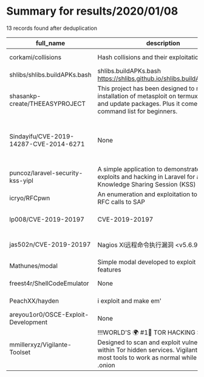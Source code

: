 
# Summary for results/2020/01/08
    
13 records found after deduplication

| full_name | description | html_url | matched_list | matched_count | pushed_at | size | stargazers_count | language | forks_count | vul_ids |
|----------------------------------------|-------------------------------------------------------------------------------------------------------------------------------------------------------------------------------------|-----------------------------------------------------------|----------------------------------|-----------------|---------------------------|--------|--------------------|------------|---------------|-------------------------------------|
| corkami/collisions | Hash collisions and their exploitations | https://github.com/corkami/collisions | ['exploit'] | 1 | 2020-01-08 21:16:35+00:00 | 28676 | 905 | Python | 79 | [] |
| shlibs/shlibs.buildAPKs.bash | shlibs.buildAPKs.bash https://shlibs.github.io/shlibs.buildAPKs.bash/ | https://github.com/shlibs/shlibs.buildAPKs.bash | ['shellcode'] | 1 | 2020-01-08 11:31:17+00:00 | 60 | 0 | Shell | 3 | [] |
| shasankp-create/THEEASYPROJECT | This project has been designed to make the installation of metasploit on termux easier and update packages. Plus it comes with a command list for beginners. | https://github.com/shasankp-create/THEEASYPROJECT | ['metasploit module OR payload'] | 1 | 2020-01-08 16:08:12+00:00 | 31 | 3 | Shell | 1 | [] |
| Sindayifu/CVE-2019-14287-CVE-2014-6271 | None | https://github.com/Sindayifu/CVE-2019-14287-CVE-2014-6271 | ['cve-2'] | 1 | 2020-01-08 13:20:00+00:00 | 233 | 0 | nan | 0 | ['CVE-2014-6271', 'CVE-2019-14287'] |
| puncoz/laravel-security-kss-yipl | A simple application to demonstrate security exploits and hacking in Laravel for a Knowledge Sharing Session (KSS) at YIPL. | https://github.com/puncoz/laravel-security-kss-yipl | ['exploit'] | 1 | 2020-01-08 19:02:44+00:00 | 43969 | 1 | PHP | 0 | [] |
| icryo/RFCpwn | An enumeration and exploitation toolkit using RFC calls to SAP | https://github.com/icryo/RFCpwn | ['exploit'] | 1 | 2020-01-08 04:42:14+00:00 | 47 | 36 | Python | 8 | [] |
| lp008/CVE-2019-20197 | CVE-2019-20197 | https://github.com/lp008/CVE-2019-20197 | ['cve-2'] | 1 | 2020-01-08 08:19:27+00:00 | 10 | 1 | nan | 0 | ['CVE-2019-20197'] |
| jas502n/CVE-2019-20197 | Nagios XI远程命令执行漏洞 <v5.6.9 | https://github.com/jas502n/CVE-2019-20197 | ['cve-2'] | 1 | 2020-01-08 08:30:03+00:00 | 564 | 22 | nan | 8 | ['CVE-2019-20197'] |
| Mathunes/modal | Simple modal developed to exploit JavaScript features | https://github.com/Mathunes/modal | ['exploit'] | 1 | 2020-01-08 17:53:43+00:00 | 9 | 0 | CSS | 0 | [] |
| freest4r/ShellCodeEmulator | None | https://github.com/freest4r/ShellCodeEmulator | ['shellcode'] | 1 | 2020-01-08 13:55:17+00:00 | 3 | 0 | Python | 0 | [] |
| PeachXX/hayden | i exploit and make em' | https://github.com/PeachXX/hayden | ['exploit'] | 1 | 2020-01-08 15:25:07+00:00 | 0 | 0 | | 0 | [] |
| areyou1or0/OSCE-Exploit-Development | None | https://github.com/areyou1or0/OSCE-Exploit-Development | ['exploit'] | 1 | 2020-01-08 18:14:43+00:00 | 87 | 106 | Python | 32 | [] |
| mmillerxyz/Vigilante-Toolset | !!!WORLD'S 🌍 #1🥇 TOR HACKING SUITE!!! Designed to scan and exploit vulnerabilities within Tor hidden services. Vigilante allows most tools to work as normal while resolving .onion | https://github.com/mmillerxyz/Vigilante-Toolset | ['exploit'] | 1 | 2020-01-08 20:51:28+00:00 | 3722 | 1 | | 1 | [] |

